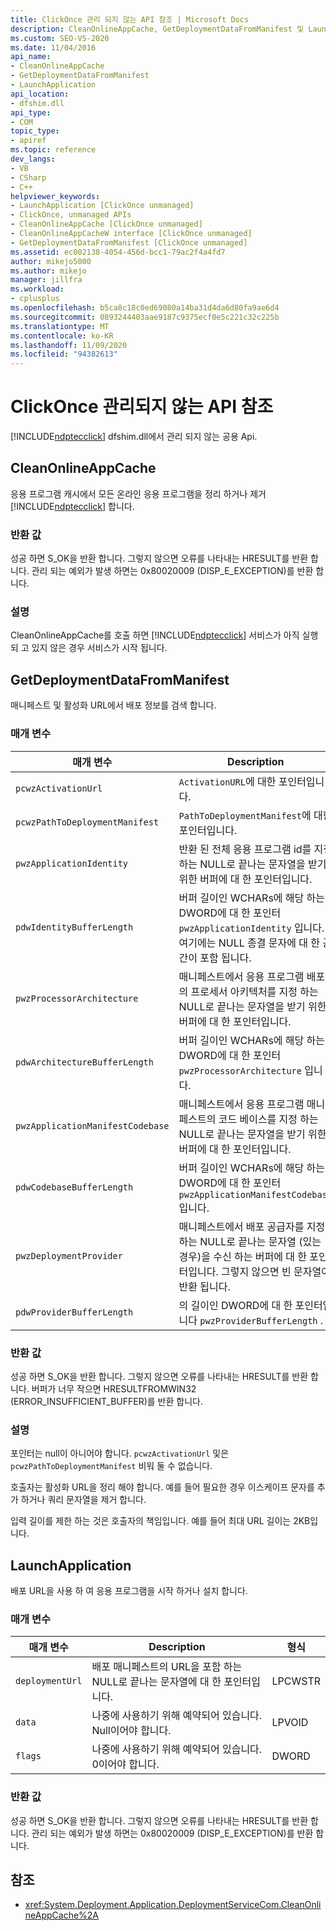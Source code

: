 ```yaml
---
title: ClickOnce 관리 되지 않는 API 참조 | Microsoft Docs
description: CleanOnlineAppCache, GetDeploymentDataFromManifest 및 LaunchApplication을 포함 하 여 dfshim.dll에서 관리 되지 않는 ClickOnce 공용 Api에 대해 알아봅니다.
ms.custom: SEO-VS-2020
ms.date: 11/04/2016
api_name:
- CleanOnlineAppCache
- GetDeploymentDataFromManifest
- LaunchApplication
api_location:
- dfshim.dll
api_type:
- COM
topic_type:
- apiref
ms.topic: reference
dev_langs:
- VB
- CSharp
- C++
helpviewer_keywords:
- LaunchApplication [ClickOnce unmanaged]
- ClickOnce, unmanaged APIs
- CleanOnlineAppCache [ClickOnce unmanaged]
- CleanOnlineAppCacheW interface [ClickOnce unmanaged]
- GetDeploymentDataFromManifest [ClickOnce unmanaged]
ms.assetid: ec002138-4054-456d-bcc1-79ac2f4a4fd7
author: mikejo5000
ms.author: mikejo
manager: jillfra
ms.workload:
- cplusplus
ms.openlocfilehash: b5ca8c18c0ed69080a14ba31d4da6d80fa9ae6d4
ms.sourcegitcommit: 0893244403aae9187c9375ecf0e5c221c32c225b
ms.translationtype: MT
ms.contentlocale: ko-KR
ms.lasthandoff: 11/09/2020
ms.locfileid: "94382613"
---
```

# <a name="clickonce-unmanaged-api-reference"></a>ClickOnce 관리되지 않는 API 참조
[!INCLUDE[ndptecclick](../deployment/includes/ndptecclick_md.md)] dfshim.dll에서 관리 되지 않는 공용 Api.

## <a name="cleanonlineappcache"></a>CleanOnlineAppCache
 응용 프로그램 캐시에서 모든 온라인 응용 프로그램을 정리 하거나 제거 [!INCLUDE[ndptecclick](../deployment/includes/ndptecclick_md.md)] 합니다.

### <a name="return-value"></a>반환 값
 성공 하면 S_OK을 반환 합니다. 그렇지 않으면 오류를 나타내는 HRESULT를 반환 합니다. 관리 되는 예외가 발생 하면는 0x80020009 (DISP_E_EXCEPTION)를 반환 합니다.

### <a name="remarks"></a>설명
 CleanOnlineAppCache를 호출 하면 [!INCLUDE[ndptecclick](../deployment/includes/ndptecclick_md.md)] 서비스가 아직 실행 되 고 있지 않은 경우 서비스가 시작 됩니다.

## <a name="getdeploymentdatafrommanifest"></a>GetDeploymentDataFromManifest
 매니페스트 및 활성화 URL에서 배포 정보를 검색 합니다.

### <a name="parameters"></a>매개 변수

|매개 변수|Description|형식|
|---------------|-----------------|----------|
|`pcwzActivationUrl`|`ActivationURL`에 대한 포인터입니다.|LPCWSTR|
|`pcwzPathToDeploymentManifest`|`PathToDeploymentManifest`에 대한 포인터입니다.|LPCWSTR|
|`pwzApplicationIdentity`|반환 된 전체 응용 프로그램 id를 지정 하는 NULL로 끝나는 문자열을 받기 위한 버퍼에 대 한 포인터입니다.|LPWSTR|
|`pdwIdentityBufferLength`|버퍼 길이인 WCHARs에 해당 하는 DWORD에 대 한 포인터 `pwzApplicationIdentity` 입니다. 여기에는 NULL 종결 문자에 대 한 공간이 포함 됩니다.|LPDWORD|
|`pwzProcessorArchitecture`|매니페스트에서 응용 프로그램 배포의 프로세서 아키텍처를 지정 하는 NULL로 끝나는 문자열을 받기 위한 버퍼에 대 한 포인터입니다.|LPWSTR|
|`pdwArchitectureBufferLength`|버퍼 길이인 WCHARs에 해당 하는 DWORD에 대 한 포인터 `pwzProcessorArchitecture` 입니다.|LPDWORD|
|`pwzApplicationManifestCodebase`|매니페스트에서 응용 프로그램 매니페스트의 코드 베이스를 지정 하는 NULL로 끝나는 문자열을 받기 위한 버퍼에 대 한 포인터입니다.|LPWSTR|
|`pdwCodebaseBufferLength`|버퍼 길이인 WCHARs에 해당 하는 DWORD에 대 한 포인터 `pwzApplicationManifestCodebase` 입니다.|LPDWORD|
|`pwzDeploymentProvider`|매니페스트에서 배포 공급자를 지정 하는 NULL로 끝나는 문자열 (있는 경우)을 수신 하는 버퍼에 대 한 포인터입니다. 그렇지 않으면 빈 문자열이 반환 됩니다.|LPWSTR|
|`pdwProviderBufferLength`|의 길이인 DWORD에 대 한 포인터입니다 `pwzProviderBufferLength` .|LPDWORD|

### <a name="return-value"></a>반환 값
 성공 하면 S_OK을 반환 합니다. 그렇지 않으면 오류를 나타내는 HRESULT를 반환 합니다. 버퍼가 너무 작으면 HRESULTFROMWIN32 (ERROR_INSUFFICIENT_BUFFER)를 반환 합니다.

### <a name="remarks"></a>설명
 포인터는 null이 아니어야 합니다. `pcwzActivationUrl` 및은 `pcwzPathToDeploymentManifest` 비워 둘 수 없습니다.

 호출자는 활성화 URL을 정리 해야 합니다. 예를 들어 필요한 경우 이스케이프 문자를 추가 하거나 쿼리 문자열을 제거 합니다.

 입력 길이를 제한 하는 것은 호출자의 책임입니다. 예를 들어 최대 URL 길이는 2KB입니다.

## <a name="launchapplication"></a>LaunchApplication
 배포 URL을 사용 하 여 응용 프로그램을 시작 하거나 설치 합니다.

### <a name="parameters"></a>매개 변수

|매개 변수|Description|형식|
|---------------|-----------------|----------|
|`deploymentUrl`|배포 매니페스트의 URL을 포함 하는 NULL로 끝나는 문자열에 대 한 포인터입니다.|LPCWSTR|
|`data`|나중에 사용하기 위해 예약되어 있습니다. Null이어야 합니다.|LPVOID|
|`flags`|나중에 사용하기 위해 예약되어 있습니다. 0이어야 합니다.|DWORD|

### <a name="return-value"></a>반환 값
 성공 하면 S_OK을 반환 합니다. 그렇지 않으면 오류를 나타내는 HRESULT를 반환 합니다. 관리 되는 예외가 발생 하면는 0x80020009 (DISP_E_EXCEPTION)를 반환 합니다.

## <a name="see-also"></a>참조
- <xref:System.Deployment.Application.DeploymentServiceCom.CleanOnlineAppCache%2A>